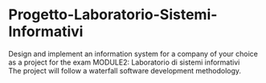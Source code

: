 # Progetto-Laboratorio-Sistemi-Informativi
Design and implement an information system for a company of your choice as a project for the exam MODULE2: Laboratorio di sistemi informativi<br/>
The project will follow a waterfall software development methodology.
